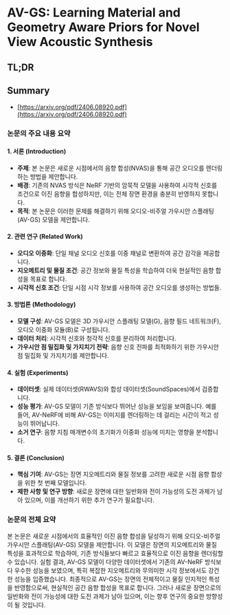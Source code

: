 # AV-GS: Learning Material and Geometry Aware Priors for Novel View Acoustic Synthesis
## TL;DR
## Summary
- [https://arxiv.org/pdf/2406.08920.pdf](https://arxiv.org/pdf/2406.08920.pdf)

### 논문의 주요 내용 요약

#### 1. 서론 (Introduction)
- **주제**: 본 논문은 새로운 시점에서의 음향 합성(NVAS)을 통해 공간 오디오를 렌더링하는 방법을 제안합니다.
- **배경**: 기존의 NVAS 방식은 NeRF 기반의 암묵적 모델을 사용하여 시각적 신호를 조건으로 이진 음향을 합성하지만, 이는 전체 장면 환경을 충분히 반영하지 못합니다.
- **목적**: 본 논문은 이러한 문제를 해결하기 위해 오디오-비주얼 가우시안 스플래팅(AV-GS) 모델을 제안합니다.

#### 2. 관련 연구 (Related Work)
- **오디오 이중화**: 단일 채널 오디오 신호를 이중 채널로 변환하여 공간 감각을 제공합니다.
- **지오메트리 및 물질 조건**: 공간 정보와 물질 특성을 학습하여 더욱 현실적인 음향 합성을 목표로 합니다.
- **시각적 신호 조건**: 단일 시점 시각 정보를 사용하여 공간 오디오를 생성하는 방법들.

#### 3. 방법론 (Methodology)
- **모델 구성**: AV-GS 모델은 3D 가우시안 스플래팅 모델(G), 음향 필드 네트워크(F), 오디오 이중화 모듈(B)로 구성됩니다.
- **데이터 처리**: 시각적 신호와 청각적 신호를 분리하여 처리합니다.
- **가우시안 점 밀집화 및 가지치기 전략**: 음향 신호 전파를 최적화하기 위한 가우시안 점 밀집화 및 가지치기를 제안합니다.

#### 4. 실험 (Experiments)
- **데이터셋**: 실제 데이터셋(RWAVS)와 합성 데이터셋(SoundSpaces)에서 검증합니다.
- **성능 평가**: AV-GS 모델이 기존 방식보다 뛰어난 성능을 보임을 보여줍니다. 예를 들어, AV-NeRF에 비해 AV-GS는 이미지를 렌더링하는 데 걸리는 시간이 적고 성능이 뛰어납니다.
- **소거 연구**: 음향 지침 매개변수의 초기화가 이중화 성능에 미치는 영향을 분석합니다.

#### 5. 결론 (Conclusion)
- **핵심 기여**: AV-GS는 장면 지오메트리와 물질 정보를 고려한 새로운 시점 음향 합성을 위한 첫 번째 모델입니다.
- **제한 사항 및 연구 방향**: 새로운 장면에 대한 일반화와 전이 가능성의 도전 과제가 남아 있으며, 이를 개선하기 위한 추가 연구가 필요합니다.

### 논문의 전체 요약
본 논문은 새로운 시점에서의 효율적인 이진 음향 합성을 달성하기 위해 오디오-비주얼 가우시안 스플래팅(AV-GS) 모델을 제안합니다. 이 모델은 장면의 지오메트리와 물질 특성을 효과적으로 학습하여, 기존 방식들보다 빠르고 효율적으로 이진 음향을 렌더링할 수 있습니다. 실험 결과, AV-GS 모델이 다양한 데이터셋에서 기존의 AV-NeRF 방식보다 우수한 성능을 보였으며, 특히 복잡한 지오메트리와 무의미한 시각 정보에서도 강건한 성능을 입증했습니다. 최종적으로 AV-GS는 장면의 전체적이고 물질 인지적인 특성을 반영함으로써, 현실적인 공간 음향 합성을 목표로 합니다. 그러나 새로운 장면으로의 일반화와 전이 가능성에 대한 도전 과제가 남아 있으며, 이는 향후 연구의 중요한 방향성이 될 것입니다.